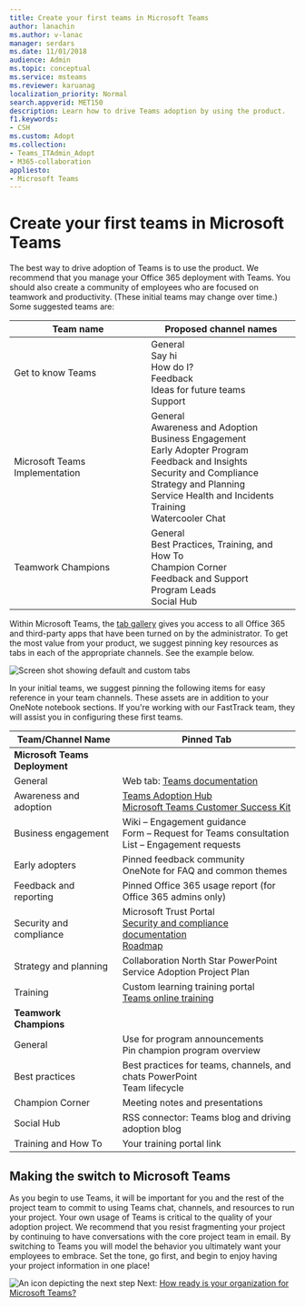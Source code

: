 ```yaml
---
title: Create your first teams in Microsoft Teams
author: lanachin
ms.author: v-lanac
manager: serdars
ms.date: 11/01/2018
audience: Admin
ms.topic: conceptual
ms.service: msteams
ms.reviewer: karuanag
localization_priority: Normal
search.appverid: MET150
description: Learn how to drive Teams adoption by using the product.
f1.keywords:
- CSH
ms.custom: Adopt
ms.collection: 
- Teams_ITAdmin_Adopt
- M365-collaboration
appliesto: 
- Microsoft Teams
---
```


# Create your first teams in Microsoft Teams

The best way to drive adoption of Teams is to use the product. We recommend that you manage your Office 365 deployment with Teams. You should also create a community of employees who are focused on teamwork and productivity. (These initial teams may change over time.) Some suggested teams are:

| Team name | Proposed channel names |
| --------- | ---------------------- |
| Get to know Teams | General</br> Say hi</br> How do I?</br>Feedback </br> Ideas for future teams </br> Support |
| Microsoft Teams Implementation | General <br/> Awareness and Adoption <br/> Business Engagement <br/> Early Adopter Program <br/> Feedback and Insights <br/> Security and Compliance <br/> Strategy and Planning <br/> Service Health and Incidents <br/> Training <br/> Watercooler Chat |
| Teamwork Champions | General <br/> Best Practices, Training, and How To <br/> Champion Corner <br/> Feedback and Support <br/> Program Leads <br/> Social Hub |

Within Microsoft Teams, the [tab gallery](https://docs.microsoft.com/microsoftteams/platform/concepts/tabs/tabs-overview) gives you access to all Office 365 and third-party apps that have been turned on by the administrator. To get the most value from your product, we suggest pinning key resources as tabs in each of the appropriate channels. See the example below.

![Screen shot showing default and custom tabs](media/teams-adoption-tab-example.png)

In your initial teams, we suggest pinning the following items for easy reference in your team channels. These assets are in addition to your OneNote notebook sections. If you're working with our FastTrack team, they will assist you in configuring these first teams. 

|Team/Channel Name | Pinned Tab |
|----------------- | ---------- |
| **Microsoft Teams Deployment** ||
| General | Web tab: [Teams documentation](https://aka.ms/SuccessWithTeams) |
| Awareness and adoption | [Teams Adoption Hub](https://aka.ms/DriveTeamsAdoption)<br/>[Microsoft Teams Customer Success Kit](https://aka.ms/TeamsCustomerSuccess)|
| Business engagement | Wiki – Engagement guidance<br/>Form – Request for Teams consultation<br/>List – Engagement requests |
|Early adopters | Pinned feedback community <br/> OneNote for FAQ and common themes |
| Feedback and reporting | Pinned Office 365 usage report (for Office 365 admins only) |
| Security and compliance | Microsoft Trust Portal <br/> [Security and compliance documentation](https://docs.microsoft.com/office365/securitycompliance/index)<br/> [Roadmap](https://docs.microsoft.com/office365/securitycompliance/security-roadmap) |
| Strategy and planning | Collaboration North Star PowerPoint <br/> Service Adoption Project Plan |
| Training | Custom learning training portal <br/> [Teams online training](https://aka.ms/TeamsTraining) |
| **Teamwork Champions**|  |
| General | Use for program announcements <br/> Pin champion program overview |
| Best practices | Best practices for teams, channels, and chats PowerPoint <br/> Team lifecycle |
| Champion Corner | Meeting notes and presentations |
| Social Hub | RSS connector: Teams blog and driving adoption blog |
| Training and How To | Your training portal link |

## Making the switch to Microsoft Teams

As you begin to use Teams, it will be important for you and the rest of the project team to commit to using Teams chat, channels, and resources to run your project. Your own usage of Teams is critical to the quality of your adoption project. We recommend that you resist fragmenting your project by continuing to have conversations with the core project team in email. By switching to Teams you will model the behavior you ultimately want your employees to embrace. Set the tone, go first, and begin to enjoy having your project information in one place!  

![An icon depicting the next step](media/teams-adoption-next-icon.png) Next: [How ready is your organization for Microsoft Teams?](teams-adoption-assess-readiness.md)
